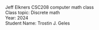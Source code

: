 Jeff Elkners CSC208 computer math class\
Class topic: Discrete math\
Year: 2024\
Student Name: Trostin J. Geles
